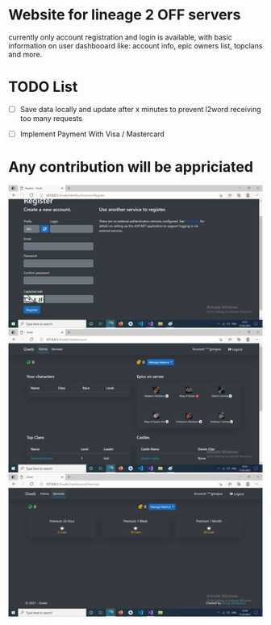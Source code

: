 # Website for lineage 2 OFF servers

currently only account registration and login is available, with basic information on user dashbooard like: account info, epic owners list, topclans and more.

# TODO List

- [ ] Save data locally and update after x minutes to prevent l2word receiving too many requests
- [ ] Implement Payment With Visa / Mastercard


# Any contribution will be appriciated

![plot](registration.jpg)
![plot](dashboard.jpg)
![plot](services.jpg)

